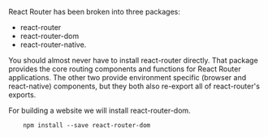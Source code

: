 React Router has been broken into three packages: 
- react-router
- react-router-dom
- react-router-native.

You should almost never have to install react-router directly. That package provides the core routing components and functions for React Router applications. The other two provide environment specific (browser and react-native) components, but they both also re-export all of react-router's exports.

For building a website we will install react-router-dom.
```
    npm install --save react-router-dom
```